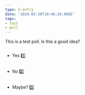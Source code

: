 ```yaml
---
type: h-entry
date: '2024-03-20T19:46:26.000Z'
tags:
- test
- poll
---
```


This is a test poll. Is this a good idea?

<ul class="poll">
	<li>Yes <open-heart href="https://corazon.sploot.com?id=https://benji.dog/notes/1710963986/" emoji="1️⃣">1️⃣</open-heart></li>
	<li>No <open-heart href="https://corazon.sploot.com?id=https://benji.dog/notes/1710963986/" emoji="2️⃣">2️⃣</open-heart></li>
	<li>Maybe? <open-heart href="https://corazon.sploot.com?id=https://benji.dog/notes/1710963986/" emoji="3️⃣">3️⃣</open-heart></li>
</ul>

<style>
	ul.poll li {
		padding: 1em 0;
	}
	.poll open-heart::after {
		padding-left: .5em;
	}
</style>
<script src="https://unpkg.com/open-heart-element" type="module"></script>
<script>
window.customElements.whenDefined('open-heart').then(() => {
	for (const oh of document.querySelectorAll('open-heart')) {
		oh.getCount()
	}
})
// refresh component after click
window.addEventListener('open-heart', e => {
	e && e.target && e.target.getCount && e.target.getCount()
})
</script>